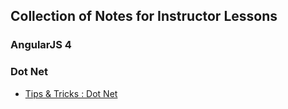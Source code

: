 ## Collection of Notes for Instructor Lessons

### AngularJS 4


### Dot Net

- [Tips & Tricks : Dot Net](00_TipsNTricks.md)

